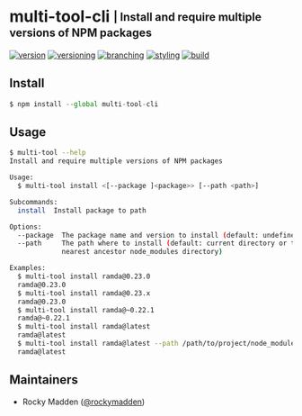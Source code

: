 # multi-tool-cli <sub><sup>| Install and require multiple versions of NPM packages<sup></sub>
[![version](http://img.shields.io/badge/version-0.2.1-blue.svg)](https://www.npmjs.com/package/multi-tool-cli)
[![versioning](http://img.shields.io/badge/versioning-semver-blue.svg)](http://semver.org/)
[![branching](http://img.shields.io/badge/branching-github%20flow-blue.svg)](https://guides.github.com/introduction/flow/)
[![styling](http://img.shields.io/badge/styling-xo-blue.svg)](https://github.com/sindresorhus/xo)
[![build](https://circleci.com/gh/cloud-elements/multi-tool-cli.svg?style=shield)](https://circleci.com/gh/cloud-elements/multi-tool-cli)

## Install
```javascript
$ npm install --global multi-tool-cli
```

## Usage
```bash
$ multi-tool --help
Install and require multiple versions of NPM packages

Usage:
  $ multi-tool install <[--package ]<package>> [--path <path>]

Subcommands:
  install  Install package to path

Options:
  --package  The package name and version to install (default: undefined)
  --path     The path where to install (default: current directory or the
             nearest ancestor node_modules directory)

Examples:
  $ multi-tool install ramda@0.23.0
  ramda@0.23.0
  $ multi-tool install ramda@0.23.x
  ramda@0.23.0
  $ multi-tool install ramda@~0.22.1
  ramda@~0.22.1
  $ multi-tool install ramda@latest
  ramda@latest
  $ multi-tool install ramda@latest --path /path/to/project/node_modules
  ramda@latest
```

## Maintainers
* Rocky Madden ([@rockymadden](https://github.com/rockymadden))
